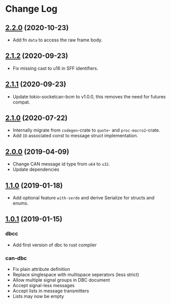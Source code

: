 # Change Log
## [2.2.0](https://github.com/marcelbuesing/can-dbc/tree/2.2.0) (2020-10-23)
- Add fn `data` to access the raw frame body.

## [2.1.2](https://github.com/marcelbuesing/can-dbc/tree/2.1.1) (2020-09-23)
- Fix missing cast to u16 in SFF identifiers.

## [2.1.1](https://github.com/marcelbuesing/can-dbc/tree/2.1.1) (2020-09-23)
- Update tokio-socketcan-bcm to v1.0.0, this removes the need for futures compat.

## [2.1.0](https://github.com/marcelbuesing/can-dbc/tree/2.1.0) (2020-07-22)
- Internally migrate from `codegen`-crate to `quote`- and `proc-macro2`-crate.
- Add `ID` associated const to message struct implementation.

## [2.0.0](https://github.com/marcelbuesing/can-dbc/tree/2.0.0) (2019-04-09)
- Change CAN message id type from `u64` to `u32`.
- Update dependencies

## [1.1.0](https://github.com/marcelbuesing/can-dbc/tree/1.1.0) (2019-01-18)
- Add optional feature `with-serde` and derive Serialize for structs and enums.

## [1.0.1](https://github.com/marcelbuesing/can-dbc/tree/1.0.1) (2019-01-15)

### dbcc
- Add first version of dbc to rust compiler

### can-dbc
- Fix plain attribute definition
- Replace singlespace with multispace seperators (less strict)
- Allow multiple signal groups in DBC document
- Accept signal-less messages
- Accept lists in message transmitters
- Lists may now be empty
